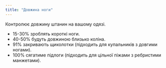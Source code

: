 ```yaml
---
title: "Довжина ноги"
---
```


Контролює довжину штанин на вашому одязі.
 - 15-30% зроблять короткі ноги.
 - 40-50% будуть довжиною близько коліна.
 - 91% закривають щиколотки (підходить для купальників з довгими ногами).
 - 100% сягатиме підлоги (підходить для цільної піжами з ребристими манжетами).

